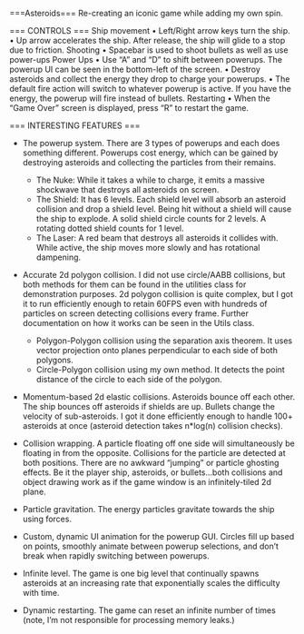 ===Asteroids===
Re-creating an iconic game while adding my own spin.

=== CONTROLS ===
Ship movement
•	Left/Right arrow keys turn the ship. 
•	Up arrow accelerates the ship.  After release, the ship will glide to a stop due to friction.
Shooting
•	Spacebar is used to shoot bullets as well as use power-ups
Power Ups
•	Use “A” and “D” to shift between powerups.  The powerup UI can be seen in the bottom-left of the
  screen.
•	Destroy asteroids and collect the energy they drop to charge your powerups.
•	The default fire action will switch to whatever powerup is active.  If you have the energy, the 
  powerup will fire instead of bullets.
Restarting
•	When the “Game Over” screen is displayed, press “R” to restart the game.

=== INTERESTING FEATURES ===
- The powerup system.  There are 3 types of powerups and each does something different.  Powerups 
  cost energy, which can be gained by destroying asteroids and collecting the particles from their 
  remains.
  * The Nuke: While it takes a while to charge, it emits a massive shockwave that destroys all 
    asteroids on screen.
  * The Shield: It has 6 levels.  Each shield level will absorb an asteroid collision and drop a 
    shield level.  Being hit without a shield will cause the ship to explode.  A solid shield circle 
    counts for 2 levels.  A rotating dotted shield counts for 1 level.
  * The Laser: A red beam that destroys all asteroids it collides with.  While active, the ship moves 
    more slowly and has rotational dampening.

- Accurate 2d polygon collision.  I did not use circle/AABB collisions, but both methods for them can
  be found in the utilities class for demonstration purposes.  2d polygon collision is quite complex, 
  but I got it to run efficiently enough to retain 60FPS even with hundreds of particles on screen 
  detecting collisions every frame.  Further documentation on how it works can be seen in the Utils class.
  * Polygon-Polygon collision using the separation axis theorem.  It uses vector projection onto planes 
    perpendicular to each side of both polygons.
  * Circle-Polygon collision using my own method.  It detects the point distance of the circle to each 
    side of the polygon.

- Momentum-based 2d elastic collisions.  Asteroids bounce off each other.  The ship bounces off asteroids 
  if shields are up.  Bullets change the velocity of sub-asteroids.  I got it done efficiently enough 
  to handle 100+ asteroids at once (asteroid detection takes n*log(n) collision checks).

- Collision wrapping.  A particle floating off one side will simultaneously be floating in from the 
  opposite.  Collisions for the particle are detected at both positions.  There are no awkward “jumping” 
  or particle ghosting effects.  Be it the player ship, asteroids, or bullets…both collisions and object 
  drawing work as if the game window is an infinitely-tiled 2d plane.

- Particle gravitation.  The energy particles gravitate towards the ship using forces.

- Custom, dynamic UI animation for the powerup GUI.  Circles fill up based on points, smoothly animate 
  between powerup selections, and don’t break when rapidly switching between powerups.

- Infinite level. The game is one big level that continually spawns asteroids at an increasing rate that 
  exponentially scales the difficulty with time.

- Dynamic restarting.  The game can reset an infinite number of times (note, I’m not responsible for 
  processing memory leaks.)
